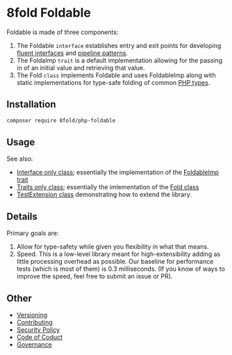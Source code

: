 # 8fold Foldable

Foldable is made of three components:

1. The Foldable `interface` establishes entry and exit points for developing [fluent interfaces](https://martinfowler.com/bliki/FluentInterface.html) and [pipeline patterns](https://en.wikipedia.org/wiki/Pipeline_(software)).
2. The FoldaImp `trait` is a default implementation allowing for the passing in of an initial value and retrieving that value.
3. The Fold `class` implements Foldable and uses FoldableImp along with static implementations for type-safe folding of common [PHP types](https://www.php.net/manual/en/language.types.intro.php).

## Installation

```bash
composer require 8fold/php-foldable
```

## Usage

See also:

- [Interface only class](https://github.com/8fold/php-foldable/blob/master/tests/TestClasses/TestInterfaceOnly.php); essentially the implementation of the [FoldableImp trait](https://github.com/8fold/php-foldable/blob/master/src/FoldableImp.php)
- [Traits only class](https://github.com/8fold/php-foldable/blob/master/tests/TestClasses/TestTraitOnly.php); essentially the imlementation of the [Fold class](https://github.com/8fold/php-foldable/blob/master/src/Fold.php)
- [TestExtension class](https://github.com/8fold/php-foldable/blob/master/tests/TestClasses/TestExtension.php) demonstrating how to extend the library.

## Details

Primary goals are:

1. Allow for type-safety while given you flexibility in what that means.
2. Speed. This is a low-level library meant for high-extensibility adding as little processing overhead as possible. Our baseline for performance tests (which is most of them) is 0.3 milliseconds. (If you know of ways to improve the speed, feel free to submit an issue or PR).

## Other

- [Versioning](https://github.com/8fold/php-foldable/blob/master/.github/VERSIONING.md)
- [Contributing](https://github.com/8fold/php-foldable/blob/master/.github/CONTRIBUTING.md)
- [Security Policy](https://github.com/8fold/php-foldable/blob/master/.github/SECURITY.md)
- [Code of Coduct](https://github.com/8fold/php-foldable/blob/master/.github/CODE_OF_CONDUCT.md)
- [Governance](https://github.com/8fold/php-foldable/blob/master/.github/GOVERNANCE.md)
